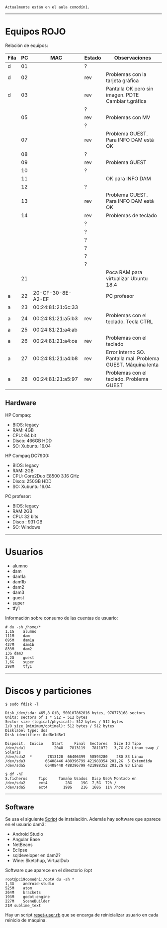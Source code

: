 
`Actualmente están en el aula comodín1.`

---
# Equipos ROJO

Relación de equipos:

| Fila | PC | MAC               | Estado | Observaciones            |
| ---- | -- | ----------------- | ------ | ------------------------ |
| d    | 01 |                   | ?      | |
| d    | 02 |                   | rev    | Problemas con la tarjeta gráfica |
| d    | 03 |                   | rev    | Pantalla OK pero sin imagen. PDTE Cambiar t.gráfica |
|      |    |                   | ?      | |
|      | 05 |                   | rev    | Problemas con MV |
|      |    |                   | ?      | |
|      | 07 |                   | rev    | Problema GUEST. Para INFO DAM está OK |
|      | 08 |                   | ? ||
|      | 09 |                   | rev    | Problema GUEST |
|      | 10 |                   | ?      ||
|      | 11 |                   |        | OK para INFO DAM |
|      | 12 |                   | ?      ||
|      | 13 |                   | rev    | Problema GUEST. Para INFO DAM está OK |
|      | 14 |                   | rev    | Problemas de teclado |
|      |    |                   | ? ||
|      |    |                   | ? ||
|      |    |                   | ? ||
|      |    |                   | ? ||
|      |    |                   | ? ||
|      |    |                   | ? ||
|      | 21 |                   |   | Poca RAM para virtualizar Ubuntu 18.4 |
| a    | 22 | 20-CF-30-8E-A2-EF |   | PC profesor |
| a    | 23 | 00:24:81:21:6c:33 |   ||
| a    | 24 | 00:24:81:21:a5:b3 | rev   | Problemas con el teclado. Tecla CTRL |
| a    | 25 | 00:24:81:21:a4:ab |       |
| a    | 26 | 00:24:81:21:a4:ce | rev   | Problemas con el teclado |
| a    | 27 | 00:24:81:21:a4:b8 | rev   | Error interno SO. Pantalla mal. Problema GUEST. Máquina lenta |
| a    | 28 | 00:24:81:21:a5:97 | rev   | Problemas con el teclado. Problema GUEST |

## Hardware 

HP Compaq:
* BIOS: legacy
* RAM: 4GB
* CPU: 64 bit
* Disco: 466GB HDD
* SO: Xubuntu 16.04

HP Compaq DC7900:
* BIOS: legacy
* RAM: 2GB
* CPU: Core2Duo E8500 3.16 GHz
* Disco: 250GB HDD
* SO: Xubuntu 16.04

PC profesor:
* BIOS: legacy
* RAM 2GB
* CPU: 32 bits
* Disco : 931 GB
* SO: Windows

---
# Usuarios

* alumno
* dam
* dam1a
* dam1b
* dam2
* dam3
* guest
* super
* tfy1

Información sobre consumo de las cuentas de usuario:
```
# du -sh /home/*
1,1G	alumno
111M	dam
695M	dam1a
427M	dam1b
833M	dam2
13G	dam3
3,2G	guest
1,6G	super
298M	tfy1
```

---
# Discos y particiones


```
$ sudo fdisk -l

Disk /dev/sda: 465,8 GiB, 500107862016 bytes, 976773168 sectors
Units: sectors of 1 * 512 = 512 bytes
Sector size (logical/physical): 512 bytes / 512 bytes
I/O size (minimum/optimal): 512 bytes / 512 bytes
Disklabel type: dos
Disk identifier: 0xd8e1d8e1

Disposit.  Inicio    Start     Final  Sectores   Size Id Tipo
/dev/sda1             2048   7813119   7811072   3,7G 82 Linux swap / Solaris
/dev/sda2  *       7813120  66406399  58593280    28G 83 Linux
/dev/sda3         66408446 488396799 421988354 201,2G  5 Extendida
/dev/sda5         66408448 488396799 421988352 201,2G 83 Linux
```

```
$ df -hT
S.ficheros     Tipo     Tamaño Usados  Disp Uso% Montado en
/dev/sda2      ext4        28G    19G  7,5G  72% /
/dev/sda5      ext4       198G    21G  168G  11% /home
```

---
## Software

Se usa el siguiente [Script](files/script-instalar-aula206_v3.rb) de instalación. Además hay software que aparece en el usuario dam3:
* Android Studio
* Angular Base
* NetBeans
* Eclipse
* sqldeveloper en dam2?
* Wine: Sketchup, VirtualDub

Software que aparece en el directorio /opt
```
root@pc19comodn1:/opt# du -sh *
1,3G	android-studio
525M	atom
264M	brackets
193M	godot-engine
227M	SceneBuilder
21M	sublime_text
```

Hay un script [reset-user.rb](files/reset-user.rb) que se encarga de reinicializar usuario en cada reinicio de máquina.
